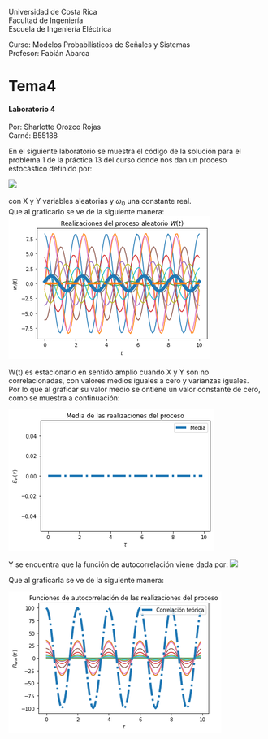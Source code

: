 Universidad de Costa Rica  
Facultad de Ingeniería  
Escuela de Ingeniería Eléctrica  

Curso: Modelos Probabilísticos de Señales y Sistemas  
Profesor: Fabián Abarca  

# Tema4 
#### Laboratorio 4 ####


Por: Sharlotte Orozco Rojas  
Carné: B55188  


En el siguiente laboratorio se muestra el código de la solución para el problema 1 de la práctica 13 del curso
donde nos dan un proceso estocástico definido por:  

<img src="https://latex.codecogs.com/svg.latex?W(t)=Xcos(\omega_0t)+Ysin(\omega_0t)"/>  

con X y Y variables aleatorias y $\omega_0$ una constante real.  
Que al graficarlo se ve de la siguiente manera:
![GitHub ProcesoAleatorio](/ProcesoAleatorio.png) 

W(t) es estacionario en sentido amplio cuando X y Y son no correlacionadas, con valores medios iguales a cero y varianzas iguales.  
Por lo que al graficar su valor medio se ontiene un valor constante de cero, como se muestra a continuación:

![GitHub Media](/Media.png)

Y se encuentra que la función de autocorrelación viene dada por:
<img src="https://latex.codecogs.com/svg.latex?R_{WW}=\sigma^2cos(\omega_0\tau)"/> 

Que al graficarla se ve de la siguiente manera:

![GitHub Autocorrelacion](/Autocorrelación.png)
